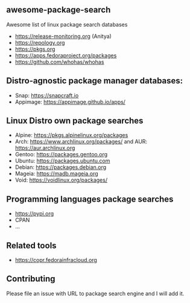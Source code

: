 ## awesome-package-search
Awesome list of linux package search databases

* https://release-monitoring.org (Anitya)
* https://repology.org
* https://pkgs.org
* https://apps.fedoraproject.org/packages
* https://github.com/whohas/whohas

## Distro-agnostic package manager databases:
* Snap: https://snapcraft.io
* Appimage: https://appimage.github.io/apps/

## Linux Distro own package searches
* Alpine: https://pkgs.alpinelinux.org/packages
* Arch: https://www.archlinux.org/packages/ and AUR: https://aur.archlinux.org
* Gentoo: https://packages.gentoo.org
* Ubuntu: https://packages.ubuntu.com
* Debian: https://packages.debian.org
* Mageia: https://madb.mageia.org
* Void: https://voidlinux.org/packages/

## Programming languages package searches
* https://pypi.org
* CPAN
* ...

## Related tools
* https://copr.fedorainfracloud.org

## Contributing
Please file an issue with URL to package search engine and I will add it.

